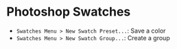 # Photoshop Swatches

- `Swatches Menu > New Swatch Preset...`: Save a color
- `Swatches Menu > New Swatch Group...`: Create a group
